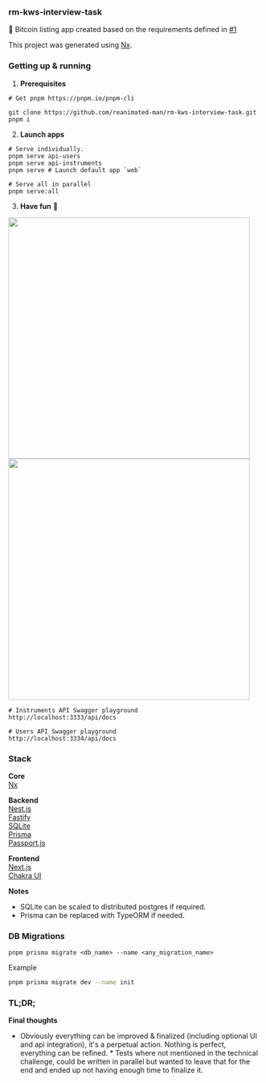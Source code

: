 ### rm-kws-interview-task

🌠 Bitcoin listing app created based on the requirements defined in [#1](https://github.com/reanimated-man/rm-kws-interview-task/issues/1)

This project was generated using [Nx](https://nx.dev).

### Getting up & running

1. **Prerequisites**
```
# Get pnpm https://pnpm.io/pnpm-cli
```

```
git clone https://github.com/reanimated-man/rm-kws-interview-task.git
pnpm i
```

2. **Launch apps**
```
# Serve individually.
pnpm serve api-users
pnpm serve api-instruments
pnpm serve # Launch default app `web`

# Serve all in parallel
pnpm serve:all
```

3. **Have fun** 🎉

<img src="https://user-images.githubusercontent.com/32410574/180906724-f18a16fb-a808-4322-ba83-4dd40a31260b.png" width=480>
<img src="https://user-images.githubusercontent.com/32410574/180906765-e592e91a-8a04-4683-8cff-b23d07fde0f6.png" width=480>


```
# Instruments API Swagger playground
http://localhost:3333/api/docs

# Users API Swagger playground
http://localhost:3334/api/docs
```

### Stack

**Core**  
[Nx](https://nx.dev)

**Backend**  
[Nest.js](https://nestjs.com)  
[Fastify](https://www.fastify.io)  
[SQLite](https://www.sqlite.org/index.html)  
[Prisma](https://www.prisma.io)  
[Passport.js](https://www.passportjs.org)

**Frontend**  
[Next.js](https://nextjs.com)  
[Chakra UI](https://chakra-ui.com)

**Notes**

- SQLite can be scaled to distributed postgres if required.
- Prisma can be replaced with TypeORM if needed.

### DB Migrations

`pnpm prisma migrate <db_name> --name <any_migration_name>`

Example

```bash
pnpm prisma migrate dev --name init
```

### TL;DR;

**Final thoughts**

* Obviously everything can be improved & finalized (including optional UI and api integration), it's a perpetual action. Nothing is perfect, everything can be refined. * Tests where not mentioned in the technical challenge, could be written in parallel but wanted to leave that for the end and ended up not having enough time to finalize it.
